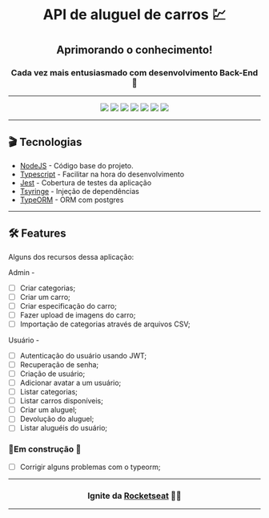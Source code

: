 <div align="center">
  <h1>API de aluguel de carros 💹</h1>
</div>

<h2 align="center" >Aprimorando o conhecimento!</h2>
<h3 align="center">Cada vez mais entusiasmado com desenvolvimento Back-End 💜</h3>
<hr />

<div align="center">
<img src="https://img.shields.io/badge/npm-8.1.2-green" />
<img src="https://img.shields.io/badge/node-16.13.1-green" />
<img src="https://img.shields.io/badge/typeorm-0.2.41-9cf" />
<img src="https://img.shields.io/badge/tsyringe-4.6.0-9cf" />
<img src="https://img.shields.io/badge/jsonwebtoken-8.5.1-7159c1" />
<img src="https://img.shields.io/badge/typescript-4.5.4-7159c1" />
<img src="https://img.shields.io/badge/docker-9cf" />
</div>
<hr/>

<h2> 🎬 Tecnologias</h2>
 
<ul>
  <li><a target="_blank" href="https://nodejs.org/pt-br/" >NodeJS</a> - Código base do projeto.</li>
  <li><a target="_blank" href="https://www.typescriptlang.org/" >Typescript</a> - Facilitar na hora do desenvolvimento</li>  <li><a target="_blank" href="https://jestjs.io/pt-BR" >Jest</a> - Cobertura de testes da aplicação</li>
  <li><a target="_blank" href="https://www.npmjs.com/package/tsyringe" >Tsyringe</a> - Injeção de dependências</li>
  <li><a href="https://typeorm.io/#/">TypeORM</a> - ORM com postgres</li>
</ul>
<hr/>

<h2> 🛠 Features</h2>

<p>Alguns dos recursos dessa aplicação:</p>

Admin -
-   [ ] Criar categorias;
-   [ ] Criar um carro;
-   [ ] Criar especificação do carro;
-   [ ] Fazer upload de imagens do carro;
-   [ ] Importação de categorias através de arquivos CSV;

Usuário -

-   [ ] Autenticação do usuário usando JWT;
-   [ ] Recuperação de senha;
-   [ ] Criação de usuário;
-   [ ] Adicionar avatar a um usuário;
-   [ ] Listar categorias;
-   [ ] Listar carros disponíveis;
-   [ ] Criar um aluguel;
-   [ ] Devolução do aluguel;
-   [ ] Listar aluguéis do usuário;

<h3> 🚨Em construção 🚨</h3>

-   [ ] Corrigir alguns problemas com o typeorm;

<hr/>
<h3 align="center"> Ignite da <a href="https://rocketseat.com.br/">Rocketseat</a> 💜💜 </h3>
<hr/>